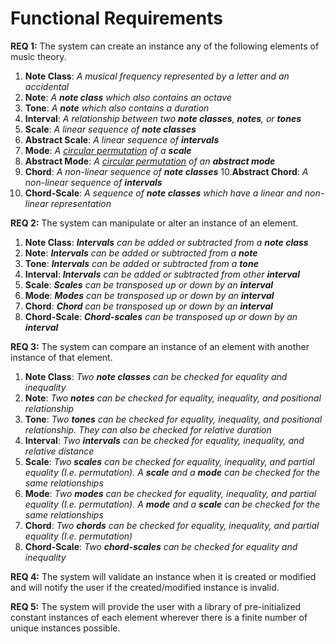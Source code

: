 # Functional Requirements

**REQ 1:** The system can create an instance any of the following elements of music theory.
 1. **Note Class**: *A musical frequency represented by a letter and an accidental*
 2. **Note**: *A **note class** which also contains an octave*
 3. **Tone**: *A **note** which also contains a duration*
 4. **Interval**: *A relationship between two **note classes**, **notes**, or **tones***
 5. **Scale**: *A linear sequence of **note classes***
 6. **Abstract Scale**: *A linear sequence of **intervals***
 7. **Mode**: *A [circular permutation](https://en.wikipedia.org/wiki/Permutation#Circular_permutations) of a **scale***
 8. **Abstract Mode**: *A [circular permutation](https://en.wikipedia.org/wiki/Permutation#Circular_permutations) of an **abstract mode***
 9. **Chord**: *A non-linear sequence of **note classes***
 10.**Abstract Chord**: *A non-linear sequence of **intervals*** 
 11. **Chord-Scale**: *A sequence of **note classes** which have a linear and non-linear representation*

**REQ 2:** The system can manipulate or alter an instance of an element.
1. **Note Class**: ***Intervals** can be added or subtracted from a **note class***
2. **Note**: ***Intervals** can be added or subtracted from a **note***
3. **Tone**: ***Intervals** can be added or subtracted from a **tone***
4. **Interval**: ***Intervals** can be added or subtracted from other **interval***
5. **Scale**: ***Scales** can be transposed up or down by an **interval***
6. **Mode**: ***Modes** can be transposed up or down by an **interval***
7. **Chord**: ***Chord** can be transposed up or down by an **interval***
8. **Chord-Scale**: ***Chord-scales** can be transposed up or down by an **interval***

**REQ 3:** The system can compare an instance of an element with another instance of that element.
1. **Note Class**: *Two **note classes** can be checked for equality and inequality*
2. **Note**: *Two **notes** can be checked for equality, inequality, and positional relationship*
3. **Tone**: *Two **tones** can be checked for equality, inequality, and positional relationship. They can also be checked for relative duration*
4. **Interval**: *Two **intervals** can be checked for equality, inequality, and relative distance*
5. **Scale**: *Two **scales** can be checked for equality, inequality, and partial equality (I.e. permutation). A **scale** and a **mode** can be checked for the same relationships*
6. **Mode**: *Two **modes** can be checked for equality, inequality, and partial equality (I.e. permutation). A **mode** and a **scale** can be checked for the same relationships*
7. **Chord**: *Two **chords** can be checked for equality, inequality, and partial equality (I.e. permutation)*
8. **Chord-Scale**: *Two **chord-scales** can be checked for equality and inequality*
 
**REQ 4:** The system will validate an instance when it is created or modified and will notify the user if the created/modified instance is invalid.

**REQ 5:** The system will provide the user with a library of pre-initialized constant instances of each element wherever there is a finite number of unique instances possible.
<!--stackedit_data:
eyJoaXN0b3J5IjpbLTE2NTA0MDUyOTcsLTExMDI1NDYyMTFdfQ
==
-->